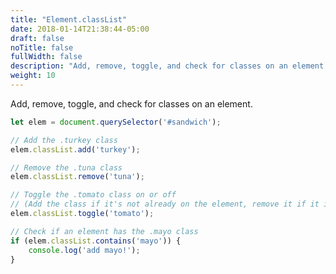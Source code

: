 ```yaml
---
title: "Element.classList"
date: 2018-01-14T21:38:44-05:00
draft: false
noTitle: false
fullWidth: false
description: "Add, remove, toggle, and check for classes on an element."
weight: 10
---
```


Add, remove, toggle, and check for classes on an element.

```javascript
let elem = document.querySelector('#sandwich');

// Add the .turkey class
elem.classList.add('turkey');

// Remove the .tuna class
elem.classList.remove('tuna');

// Toggle the .tomato class on or off
// (Add the class if it's not already on the element, remove it if it is.)
elem.classList.toggle('tomato');

// Check if an element has the .mayo class
if (elem.classList.contains('mayo')) {
	console.log('add mayo!');
}
```